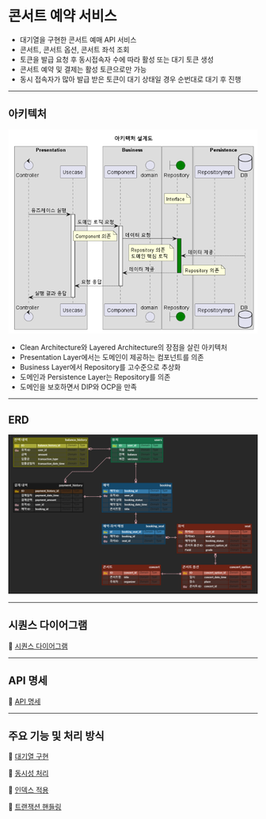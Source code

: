 
# 콘서트 예약 서비스
- 대기열을 구현한 콘서트 예매 API 서비스
- 콘서트, 콘서트 옵션, 콘서트 좌석 조회
- 토큰을 발급 요청 후 동시접속자 수에 따라 활성 또는 대기 토큰 생성
- 콘서트 예약 및 결제는 활성 토큰으로만 가능
- 동시 접속자가 많아 발급 받은 토큰이 대기 상태일 경우 순번대로 대기 후 진행

***

## 아키텍처
![architecture.png](docs%2Farchitecture.png)
- Clean Architecture와 Layered Architecture의 장점을 살린 아키텍처
- Presentation Layer에서는 도메인이 제공하는 컴포넌트를 의존
- Business Layer에서 Repository를 고수준으로 추상화
- 도메인과 Persistence Layer는 Repository를 의존
- 도메인을 보호하면서 DIP와 OCP을 만족
***

## ERD

![erd.png](docs%2Ferd.png)
***

## 시퀀스 다이어그램 
🔗 [시퀀스 다이어그램](docs%2Fsequencediagram%2Fsequencediagram.md)
***

## API 명세
🔗 [API 명세](docs%2Fapi-spec.md)
***


## 주요 기능 및 처리 방식
🔗 [대기열 구현](docs%2Fqueue%2Fqueue-policy.md)

🔗 [동시성 처리](docs%2Fconcurrency%2Fconcurrency-handling.md)

🔗 [인덱스 적용](https://velog.io/@wonholee/DB-%EC%BD%98%EC%84%9C%ED%8A%B8-%EC%98%88%EC%95%BD-%EC%84%9C%EB%B9%84%EC%8A%A4-%EC%9D%B8%EB%8D%B1%EC%8A%A4-%EB%8F%84%EC%9E%85%EA%B8%B0)

🔗 [트랜잭션 핸들링](https://velog.io/@wonholee/%ED%8A%B8%EB%9E%9C%EC%9E%AD%EC%85%98-%EA%B3%A0%EC%B0%B0)
